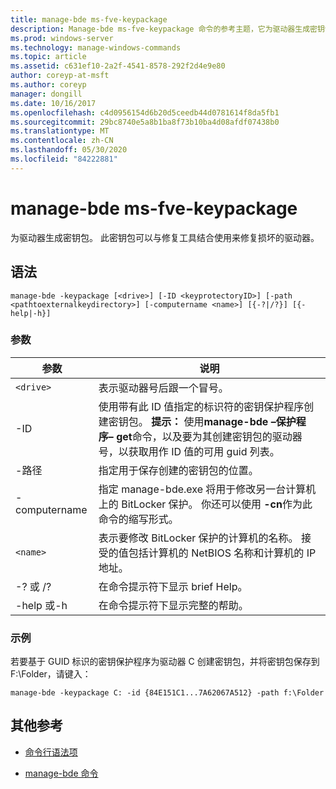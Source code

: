 ```yaml
---
title: manage-bde ms-fve-keypackage
description: Manage-bde ms-fve-keypackage 命令的参考主题，它为驱动器生成密钥包。
ms.prod: windows-server
ms.technology: manage-windows-commands
ms.topic: article
ms.assetid: c631ef10-2a2f-4541-8578-292f2d4e9e80
author: coreyp-at-msft
ms.author: coreyp
manager: dongill
ms.date: 10/16/2017
ms.openlocfilehash: c4d0956154d6b20d5ceedb44d0781614f8da5fb1
ms.sourcegitcommit: 29bc8740e5a8b1ba8f73b10ba4d08afdf07438b0
ms.translationtype: MT
ms.contentlocale: zh-CN
ms.lasthandoff: 05/30/2020
ms.locfileid: "84222881"
---
```

# <a name="manage-bde-keypackage"></a>manage-bde ms-fve-keypackage

为驱动器生成密钥包。 此密钥包可以与修复工具结合使用来修复损坏的驱动器。

## <a name="syntax"></a>语法

```
manage-bde -keypackage [<drive>] [-ID <keyprotectoryID>] [-path <pathtoexternalkeydirectory>] [-computername <name>] [{-?|/?}] [{-help|-h}]
```

### <a name="parameters"></a>参数

| 参数 | 说明 |
| --------- | ----------- |
| `<drive>` | 表示驱动器号后跟一个冒号。 |
| -ID | 使用带有此 ID 值指定的标识符的密钥保护程序创建密钥包。 **提示：** 使用**manage-bde –保护程序– get**命令，以及要为其创建密钥包的驱动器号，以获取用作 ID 值的可用 guid 列表。 |
| -路径 | 指定用于保存创建的密钥包的位置。 |
| -computername | 指定 manage-bde.exe 将用于修改另一台计算机上的 BitLocker 保护。 你还可以使用 **-cn**作为此命令的缩写形式。 |
| `<name>` | 表示要修改 BitLocker 保护的计算机的名称。 接受的值包括计算机的 NetBIOS 名称和计算机的 IP 地址。 |
| -? 或 /? | 在命令提示符下显示 brief Help。 |
| -help 或-h | 在命令提示符下显示完整的帮助。 |

### <a name="examples"></a>示例

若要基于 GUID 标识的密钥保护程序为驱动器 C 创建密钥包，并将密钥包保存到 F:\Folder，请键入：

```
manage-bde -keypackage C: -id {84E151C1...7A62067A512} -path f:\Folder
```

## <a name="additional-references"></a>其他参考

- [命令行语法项](command-line-syntax-key.md)

- [manage-bde 命令](manage-bde.md)
